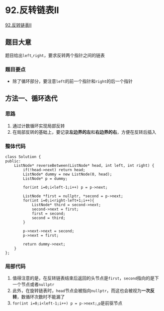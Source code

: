 # 92.反转链表II

[92.反转链表II](https://leetcode.cn/problems/reverse-linked-list-ii/description/)

## 题目大意
题目给出`left`,`right`，要求反转两个指针之间的链表

### 题目要点
* 除了循环部分，要注意`left`的前一个指针和`right`的后一个指针

## 方法一、循环迭代

### 思路
1. 通过计数循环实现局部反转
2. 在局部反转的基础上，要记录**左边界的左**和**右边界的右**，方便在反转后插入

### 整体代码
```
class Solution {
public:
    ListNode* reverseBetween(ListNode* head, int left, int right) {
        if(!head->next) return head;
        ListNode* dummy = new ListNode(0, head);
        ListNode* p = dummy;

        for(int i=0;i<left-1;i++) p = p->next;

        ListNode *first = nullptr, *second = p->next;
        for(int i=0;i<right-left+1;i++){ 
            ListNode* third = second->next;
            second->next = first;
            first = second;
            second = third;
        }

        p->next->next = second;
        p->next = first;

        return dummy->next;
    }
};
```

### 局部代码
1. 值得注意的是，在反转链表结束后返回的头节点是`first`，`second`指向的是下一个节点或者`nullptr`
2. 此外，在旋转链表时，`head`节点会被指向`nullptr`，而这也会被视为**一次反转**，数循环次数时不能漏了
3. `for(int i=0;i<left-1;i++) p = p->next;`,`p`是前驱节点
